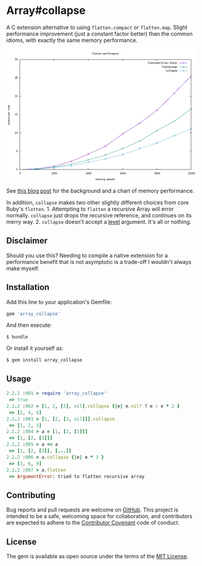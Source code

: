 # Array#collapse

A C extension alternative to using `flatten.compact` or `flatten.map`.
Slight performance improvement (just a constant factor better) than the
common idioms, with exactly the same memory performance.

![collapse performance](perf.jpg)

See [this blog post](http://mooreniemi.github.io/2016/09/15/flatten.html)
for the background and a chart of memory performance.

In addition, `collapse` makes two other slightly different choices from
core Ruby's `flatten`. 1. Attempting to `flatten` a recursive Array will
error normally. `collapse` just drops the recursive reference, and
continues on its merry way. 2. `collapse` doesn't accept
a [level](https://ruby-doc.org/core-2.2.0/Array.html#method-i-flatten)
argument. It's all or nothing.

## Disclaimer

Should you use this? Needing to compile a native extension for
a performance benefit that is not asymptotic is a trade-off I wouldn't
always make myself.

## Installation

Add this line to your application's Gemfile:

```ruby
gem 'array_collapse'
```

And then execute:

    $ bundle

Or install it yourself as:

    $ gem install array_collapse

## Usage

```ruby
2.2.2 :001 > require 'array_collapse'
 => true
2.2.2 :002 > [1, 2, [3], nil].collapse {|e| e.nil? ? e : e * 2 }
 => [2, 4, 6]
2.2.2 :003 > [1, [2, [3, nil]]].collapse
 => [1, 2, 3]
2.2.2 :004 > a = [1, [2, [3]]]
 => [1, [2, [3]]]
2.2.2 :005 > a << a
 => [1, [2, [3]], [...]]
2.2.2 :006 > a.collapse {|e| e * 3 }
 => [3, 6, 9]
2.2.2 :007 > a.flatten
 => ArgumentError: tried to flatten recursive array
```

## Contributing

Bug reports and pull requests are welcome on
[GitHub](https://github.com/mooreniemi/array_collapse). This project is
intended to be a safe, welcoming space for collaboration, and contributors
are expected to adhere to the [Contributor
Covenant](http://contributor-covenant.org) code of conduct.


## License

The gem is available as open source under the terms of the [MIT License](http://opensource.org/licenses/MIT).
